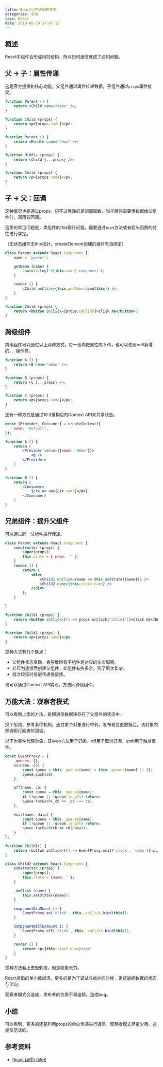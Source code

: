 ```yaml
---
title: React组件通信的方式
categories: 前端
tags: React
date: 2018-06-30 17:07:12
---
```


<p></p>
<!-- more -->

## 概述

React中组件会形成树的结构，所以如何通信就成了必知问题。

## 父 -> 子：属性传递

这是官方提供的核心功能，父组件通过属性传递数据，子组件通过`props`属性接受。

```jsx
function Parent () {
    return <Child name="demo" />;
}

function Child (props) {
    return <p>{props.name}</p>;
}
```

```jsx
function Parent () {
    return <Middle name="demo" />;
}

function Middle (props) {
    return <Child {...props} />;
}

function Child (props) {
    return <p>{props.name}</p>;
}
```

## 子 -> 父：回调

这种情况也是通过props，只不过传递的是回调函数，当子组件需要传数据给父组件时，调用该回调。

这里的常见问题是，类组件的this指针问题，需要通过`bind`方法或者箭头函数的特性进行绑定。

（无状态组件无this指针，createElement创建的组件有自绑定）

```jsx
class Parent extends React.Component {
    name = 'parent';

    getName (name) {
        console.log(`${this.name} component`);
    }

    render () {
        <Child onClick={this.getName.bind(this)} />;
    }
}

function Child (props) {
    return <button onClick={props.onClick}>click me</button>;
}
```

## 跨级组件

跨级组件可以通过以上两种方式，每一级均把属性向下传，也可以使用es6新增的`...`操作符。

```jsx
function A () {
    return <B name="demo" />;
}

function B (props) {
    return <C {...props} />;
}

function C (props) {
    return <p>{props.name}</p>;
}
```

还有一种方式是通过16.3重构后的Context API来共享状态。

```jsx
const {Provider, Consumer} = createContext({
    name: 'default',
});

function A () {
    return (
        <Provider value={{name: 'demo'}}>
            <B />
        </Provider>
    )
}

function B () {
    return (
        <Consumer>
            {ctx => <p>{ctx.name}</p>}
        </Consumer>
    )
}
```

## 兄弟组件：提升父组件

可以通过同一父组件进行传递。

```jsx
class Parent extends React.Component {
    constructor (props) {
        super(props);
        this.state = { name: '' };
    }
    render () {
        return (
            <div>
                <Child1 onClick={name => this.setState({name})} />
                <Child2 name={this.state.name} />
            </div>
        );
    }

}

function Child1 (props) {
    return <button onClick={() => props.onClick('child1')}>click me</button>;
}

function Child2 (props) {
    return <p>{props.name}</p>
}
```

这种方式有几个缺点：

- 父组件状态变动，会导致所有子组件走对应的生命周期。
- 若只为通信而创建父组件，此组件有些多余，到了层次复杂。
- 层次较深时层层传递很蛋疼。

也可以通过Context API实现，方法同跨级组件。

## 万能大法：观察者模式

可以看到上面的方法，是把通信数据保存在了父组件的状态中。

换个思路，参考事件机制，通过某个对象进行中转，发布者变更数据后，该对象内部调用订阅者的回调。

以下为事件代理对象，其中on方法用于订阅，off用于取消订阅，emit用于触发事件。

```js
const EventProxy = {
    _queues: {},
    on(name, cb) {
        const queue = this._queues[name] = this._queues[name] || [];
        queue.push(cb);
    },

    off(name, cb) {
        const queue = this._queues[name];
        if (!queue || !queue.length) return;
        queue.forEach(_cb => _cb !== cb);
    },

    emit(name, data) {
        const queue = this._queues[name];
        if (!queue || !queue.length) return;
        queue.forEach(cb => cb(data));
    }
};

function Child1() {
    return <button onClick={() => EventProxy.emit('click', 'demo')}>click</button>
}

class Child2 extends React.Component {
    constructor (props) {
        super(props);
        this.state = {name: ''};
    }

    _onClick (name) {
        this.setState({name});
    }

    componentDidMount () {
        EventProxy.on('click', this._onClick.bind(this));
    }

    componentWillUnmount () {
        EventProxy.off('click', this._onClick.bind(this));
    }

    render () {
        return <p>{this.state.name}</p>;
    }
}
```

这种方法看上去很刺激，但是隐患无穷。

React提倡的单向数据流，更多的是为了调试与维护的时候，更好最终数据的状态与流向。

观察者模式会造成，发布者的位置不易追踪，造成bug。

## 小结

可以看到，更多的还是利用props的单向传递进行通信，观察者模式尽量少用，这是反范式的。

## 参考资料

- [React 组件间通讯](http://taobaofed.org/blog/2016/11/17/react-components-communication/)